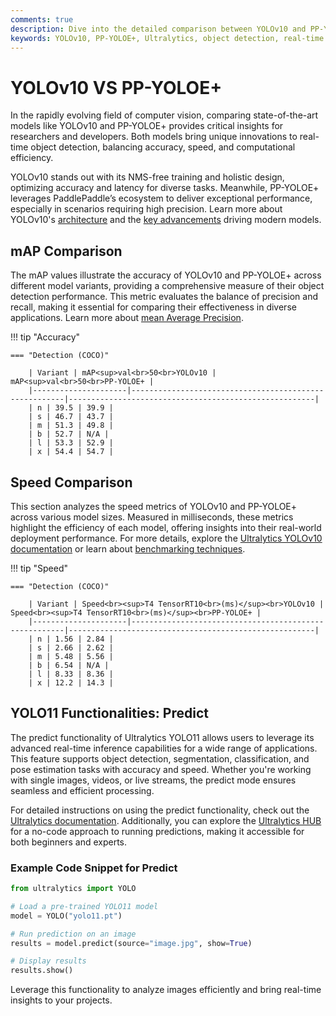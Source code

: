 ```yaml
---
comments: true
description: Dive into the detailed comparison between YOLOv10 and PP-YOLOE+, two state-of-the-art object detection models. Explore their performance in terms of speed, accuracy, and efficiency, and learn which model excels in real-time AI applications, edge AI deployment, and computer vision tasks.
keywords: YOLOv10, PP-YOLOE+, Ultralytics, object detection, real-time AI, edge AI, computer vision, model comparison
---
```


# YOLOv10 VS PP-YOLOE+

In the rapidly evolving field of computer vision, comparing state-of-the-art models like YOLOv10 and PP-YOLOE+ provides critical insights for researchers and developers. Both models bring unique innovations to real-time object detection, balancing accuracy, speed, and computational efficiency.

YOLOv10 stands out with its NMS-free training and holistic design, optimizing accuracy and latency for diverse tasks. Meanwhile, PP-YOLOE+ leverages PaddlePaddle’s ecosystem to deliver exceptional performance, especially in scenarios requiring high precision. Learn more about YOLOv10's [architecture](https://docs.ultralytics.com/models/yolov10/) and the [key advancements](https://www.ultralytics.com/blog/ultralytics-yolo11-has-arrived-redefine-whats-possible-in-ai) driving modern models.

## mAP Comparison

The mAP values illustrate the accuracy of YOLOv10 and PP-YOLOE+ across different model variants, providing a comprehensive measure of their object detection performance. This metric evaluates the balance of precision and recall, making it essential for comparing their effectiveness in diverse applications. Learn more about [mean Average Precision](https://www.ultralytics.com/glossary/mean-average-precision-map).

!!! tip "Accuracy"

    === "Detection (COCO)"

    	| Variant | mAP<sup>val<br>50<br>YOLOv10 | mAP<sup>val<br>50<br>PP-YOLOE+ |
    	|---------------------|-------------------------------------------------------|-------------------------------------------------------|
    	| n | 39.5 | 39.9 |
    	| s | 46.7 | 43.7 |
    	| m | 51.3 | 49.8 |
    	| b | 52.7 | N/A |
    	| l | 53.3 | 52.9 |
    	| x | 54.4 | 54.7 |

## Speed Comparison

This section analyzes the speed metrics of YOLOv10 and PP-YOLOE+ across various model sizes. Measured in milliseconds, these metrics highlight the efficiency of each model, offering insights into their real-world deployment performance. For more details, explore the [Ultralytics YOLOv10 documentation](https://docs.ultralytics.com/models/yolov10/) or learn about [benchmarking techniques](https://docs.ultralytics.com/reference/utils/benchmarks/).

!!! tip "Speed"

    === "Detection (COCO)"

    	| Variant | Speed<br><sup>T4 TensorRT10<br>(ms)</sup><br>YOLOv10 | Speed<br><sup>T4 TensorRT10<br>(ms)</sup><br>PP-YOLOE+ |
    	|---------------------|-------------------------------------------------------|-------------------------------------------------------|
    	| n | 1.56 | 2.84 |
    	| s | 2.66 | 2.62 |
    	| m | 5.48 | 5.56 |
    	| b | 6.54 | N/A |
    	| l | 8.33 | 8.36 |
    	| x | 12.2 | 14.3 |

## YOLO11 Functionalities: Predict

The predict functionality of Ultralytics YOLO11 allows users to leverage its advanced real-time inference capabilities for a wide range of applications. This feature supports object detection, segmentation, classification, and pose estimation tasks with accuracy and speed. Whether you're working with single images, videos, or live streams, the predict mode ensures seamless and efficient processing.

For detailed instructions on using the predict functionality, check out the [Ultralytics documentation](https://docs.ultralytics.com/modes/predict/). Additionally, you can explore the [Ultralytics HUB](https://www.ultralytics.com/hub) for a no-code approach to running predictions, making it accessible for both beginners and experts.

### Example Code Snippet for Predict

```python
from ultralytics import YOLO

# Load a pre-trained YOLO11 model
model = YOLO("yolo11.pt")

# Run prediction on an image
results = model.predict(source="image.jpg", show=True)

# Display results
results.show()
```

Leverage this functionality to analyze images efficiently and bring real-time insights to your projects.
